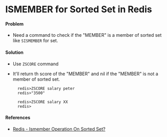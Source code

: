 # ISMEMBER for Sorted Set in Redis

#### Problem
* Need a command to check if the "MEMBER" is a member of sorted set like `SISMEMBER` for set.

#### Solution
* Use `ZSCORE` command
* It'll return th score of the "MEMBER" and nil if the "MEMBER" is not a member of sorted set.

        redis>ZSCORE salary peter
        redis>"3500"

        redis>ZSCORE salary XX
        redis>

#### References
* [Redis - Ismember Operation On Sorted Set?](https://qnalist.com/questions/5766028/ismember-operation-on-sorted-set)
